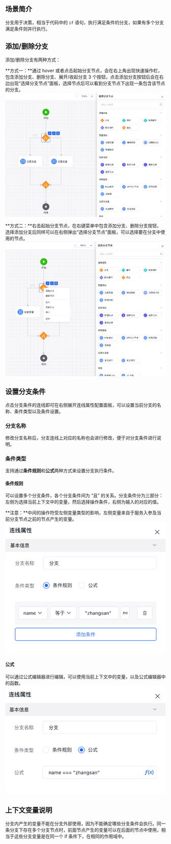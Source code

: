 ## 场景简介

分支用于决策，相当于代码中的 `if` 语句，执行满足条件的分支，如果有多个分支满足条件则并行执行。

## 添加/删除分支

添加/删除分支有两种方式：

**方式一：**通过 hover 或者点击起始分支节点，会在右上角出现快速操作栏，包含添加分支、删除分支、展开/收起分支 3 个按钮，点击添加分支按钮后会在右边出现“选择分支节点”面板，选择节点后可以看到分支节点下出现一条包含该节点的分支。
![branch-01](/img/服务编排/活动节点/逻辑控制类/分支节点/branch-01.png)

**方式二：**右击起始分支节点，在右键菜单中包含添加分支、删除分支按钮，选择添加分支后同样可以在右侧弹出“选择分支节点”面板，可以选择要在分支中使用的节点。
![branch-02](/img/服务编排/活动节点/逻辑控制类/分支节点/branch-02.png)

## 设置分支条件

点击分支条件的连线即可在右侧展开连线属性配置面板，可以设置当前分支的名称、条件类型以及条件设置。

### 分支名称

修改分支名称后，分支连线上对应的名称也会进行修改，便于对分支条件进行说明。

### 条件类型

支持通过**条件规则**和**公式**两种方式来设置分支执行条件。

#### 条件规则

可以设置多个分支条件，各个分支条件间为 “且” 的关系。分支条件分为三部分：左侧为选择当前上下文中的变量，然后选择操作条件，右侧为输入的对应的值。

**注意：**中间的操作符受左侧变量类型的影响，左侧变量来自于服务入参及当前分支节点之前的节点产生的变量。
![](/img/服务编排/活动节点/逻辑控制类/分支节点/branch-03.png)

#### 公式

可以通过公式编辑器进行编辑，可以使用当前上下文中的变量，以及公式编辑器中的函数。
![](/img/服务编排/活动节点/逻辑控制类/分支节点/branch-04.png)

## 上下文变量说明

分支内产生的变量不能在分支外部使用，因为不能确定哪些分支条件会执行。同一条分支下存在多个分支节点时，前面节点产生的变量可以在后面的节点中使用，相当于这些分支变量是在同一个 if 条件下，在相同的作用域中。
